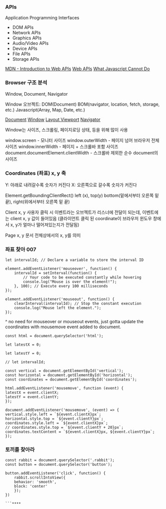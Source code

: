 ### APIs
Application Programming Interfaces
- DOM APIs
- Network APIs
- Graphics APIs
- Audio/Video APIs
- Device APIs
- File APIs
- Storage APIs

[MDN - Introduction to Web APIs](https://developer.mozilla.org/en-US/docs/Learn_web_development/Extensions/Client-side_APIs/Introduction)
[Web APIs](https://developer.mozilla.org/en-US/docs/Web/API)
[What Javascript Cannot Do](https://www.thoughtco.com/what-javascript-cannot-do-2037666)

### Browser 구조 분석
Window, Document, Navigator

Window 오브젝트: DOM(Document)
BOM(navigator, location, fetch, storage, etc.)
Javascript(Array, Map, Date, etc.)

[Document](https://developer.mozilla.org/en-US/docs/Web/API/Document)
[Window](https://developer.mozilla.org/en-US/docs/Web/API/Window)
[Layout Viewport](https://developer.mozilla.org/en-US/docs/Glossary/Layout_viewport)
[Navigator](https://developer.mozilla.org/en-US/docs/Web/API/Navigator)

Window는 사이즈, 스크롤링, 페이지로딩 상태, 등을 위해 많이 사용

window.screen - 모니터 사이즈
window.outerWidth - 페이지 넘어 브라우저 전체 사이즈
window.innerWidth - 페이지 + 스크롤바 포함 사이즈
document.documentElement.clientWidth - 스크롤바 제외한 순수 document의 사이즈

### Coordinates (좌표) x, y 축
Y: 아래로 내려갈수록 숫자가 커진다
X: 오른쪽으로 갈수록 숫자가 커진다

Element.getBoundingClientRect()
left (x), top(y)
 bottom(밑에서부터 오른쪽 밑 끝), right(위에서부터 오른쪽 밑 끝)

Client x, y 
사용자 클릭 시 이벤트라는 오브젝트가 리스너에 전달이 되는데, 
이벤트에는 client x, y 값이 들어있음 (클라이언트 클릭 된 coordinate이 브라우저 윈도우 창에서 x, y가 얼마나 떨어져있는지가 전달됨)

Page x, y
문서 전체상에서의 x, y를 의미

### 좌표 찾아 007

    let intervalId; // Declare a variable to store the interval ID

    element.addEventListener('mouseover', function() {
        intervalId = setInterval(function() {
            // Your code to be executed constantly while hovering
            console.log("Mouse is over the element!");
        }, 100); // Execute every 100 milliseconds
    });

    element.addEventListener('mouseout', function() {
        clearInterval(intervalId); // Stop the constant execution
        console.log("Mouse left the element.");
    });

^ no need for mouseover or mouseout events, just gotta update the coordinates with mousemove event added to document. 

```
const html = document.querySelector('html');

let latestX = 0;

let latestY = 0;

// let intervalId;

const vertical = document.getElementById('vertical');
const horizontal = document.getElementById('horizontal');
const coordinates = document.getElementById('coordinates');

html.addEventListener('mousemove', function (event) {
latestX = event.clientX;
latestY = event.clientY;
});

document.addEventListener('mousemove', (event) => {
vertical.style.left = `${event.clientX}px`;
horizontal.style.top = `${event.clientY}px`;
coordinates.style.left = `${event.clientX}px`;
// coordinates.style.top = `${event.clientY + 20}px`;
coordinates.textContent = `${event.clientX}px, ${event.clientY}px`;
});
```

### 토끼를 찾아라
```
const rabbit = document.querySelector('.rabbit');
const button = document.querySelector('button');

button.addEventListener('click', function() {
	rabbit.scrollIntoView({
	behavior: 'smooth',
	block: 'center'
	});
})

```****